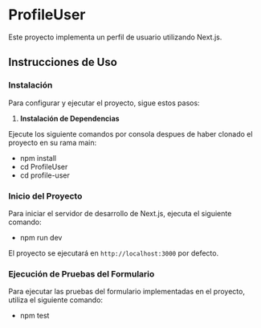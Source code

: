 # ProfileUser

Este proyecto implementa un perfil de usuario utilizando Next.js.

## Instrucciones de Uso

### Instalación

Para configurar y ejecutar el proyecto, sigue estos pasos:

1. **Instalación de Dependencias**

Ejecute los siguiente comandos por consola despues de haber clonado el proyecto en su rama main:
- npm install
- cd ProfileUser
- cd profile-user

### Inicio del Proyecto

Para iniciar el servidor de desarrollo de Next.js, ejecuta el siguiente comando:
- npm run dev

El proyecto se ejecutará en `http://localhost:3000` por defecto.

### Ejecución de Pruebas del Formulario

Para ejecutar las pruebas del formulario implementadas en el proyecto, utiliza el siguiente comando:
- npm test
